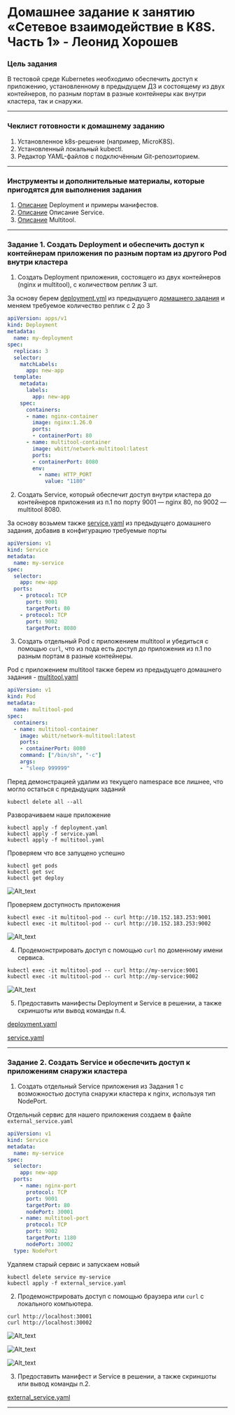 # Домашнее задание к занятию «Сетевое взаимодействие в K8S. Часть 1» - Леонид Хорошев

### Цель задания

В тестовой среде Kubernetes необходимо обеспечить доступ к приложению, установленному в предыдущем ДЗ и состоящему из двух контейнеров, по разным портам в разные контейнеры как внутри кластера, так и снаружи.

------

### Чеклист готовности к домашнему заданию

1. Установленное k8s-решение (например, MicroK8S).
2. Установленный локальный kubectl.
3. Редактор YAML-файлов с подключённым Git-репозиторием.

------

### Инструменты и дополнительные материалы, которые пригодятся для выполнения задания

1. [Описание](https://kubernetes.io/docs/concepts/workloads/controllers/deployment/) Deployment и примеры манифестов.
2. [Описание](https://kubernetes.io/docs/concepts/services-networking/service/) Описание Service.
3. [Описание](https://github.com/wbitt/Network-MultiTool) Multitool.

------

### Задание 1. Создать Deployment и обеспечить доступ к контейнерам приложения по разным портам из другого Pod внутри кластера

1. Создать Deployment приложения, состоящего из двух контейнеров (nginx и multitool), с количеством реплик 3 шт.

За основу берем [deployment.yml](https://github.com/LeonidKhoroshev/kuber-homeworks/blob/hw-03v2/1.3/files/deployment.yaml) из предыдущего [домашнего задания](https://github.com/LeonidKhoroshev/kuber-homeworks/blob/main/1.3/1.3.md) и меняем требуемое количество реплик с 2 до 3

```yml
apiVersion: apps/v1
kind: Deployment
metadata:
  name: my-deployment
spec:
  replicas: 3
  selector:
    matchLabels:
      app: new-app
  template:
    metadata:
      labels:
        app: new-app
    spec:
      containers:
      - name: nginx-container
        image: nginx:1.26.0
        ports:
        - containerPort: 80
      - name: multitool-container
        image: wbitt/network-multitool:latest
        ports:
        - containerPort: 8080
        env:
          - name: HTTP_PORT
            value: "1180"
```

2. Создать Service, который обеспечит доступ внутри кластера до контейнеров приложения из п.1 по порту 9001 — nginx 80, по 9002 — multitool 8080.

За основу возьмем также [service.yaml](https://github.com/LeonidKhoroshev/kuber-homeworks/blob/hw-03v2/1.3/files/service.yaml) из предыдущего домашнего задания, добавив в конфигурацию требуемые порты
```yml
apiVersion: v1
kind: Service
metadata:
  name: my-service
spec:
  selector:
    app: new-app
  ports:
    - protocol: TCP
      port: 9001
      targetPort: 80
    - protocol: TCP
      port: 9002
      targetPort: 8080
```

3. Создать отдельный Pod с приложением multitool и убедиться с помощью `curl`, что из пода есть доступ до приложения из п.1 по разным портам в разные контейнеры.

Pod с приложением multitool также берем из предыдущего домашнего задания - [multitool.yaml](https://github.com/LeonidKhoroshev/kuber-homeworks/blob/hw-03v2/1.3/files/multitool.yaml)

```yml
apiVersion: v1
kind: Pod
metadata:
  name: multitool-pod
spec:
  containers:
  - name: multitool-container
    image: wbitt/network-multitool:latest
    ports:
    - containerPort: 8080
    command: ["/bin/sh", "-c"]
    args:
    - "sleep 999999"
```

Перед демонстрацией удалим из текущего namespace все лишнее, что могло остаться с предыдущих заданий
```
kubectl delete all --all
```

Разворачиваем наше приложение
```
kubectl apply -f deployment.yaml
kubectl apply -f service.yaml
kubectl apply -f multitool.yaml
```
Проверяем что все запущено успешно
```
kubectl get pods
kubectl get svc
kubectl get deploy
```

![Alt_text](https://github.com/LeonidKhoroshev/kuber-homeworks/blob/main/1.4/screenshots/k8s3.png)

Проверяем доступность приложения
```
kubectl exec -it multitool-pod -- curl http://10.152.183.253:9001
kubectl exec -it multitool-pod -- curl http://10.152.183.253:9002
```

![Alt_text](https://github.com/LeonidKhoroshev/kuber-homeworks/blob/main/1.4/screenshots/k8s2.png)

4. Продемонстрировать доступ с помощью `curl` по доменному имени сервиса.

```
kubectl exec -it multitool-pod -- curl http://my-service:9001
kubectl exec -it multitool-pod -- curl http://my-service:9002
```

![Alt_text](https://github.com/LeonidKhoroshev/kuber-homeworks/blob/main/1.4/screenshots/k8s4.png)

5. Предоставить манифесты Deployment и Service в решении, а также скриншоты или вывод команды п.4.

[deployment.yaml](https://github.com/LeonidKhoroshev/kuber-homeworks/blob/hw-04/deployment.yaml)

[service.yaml](https://github.com/LeonidKhoroshev/kuber-homeworks/blob/hw-04/service.yaml)

------

### Задание 2. Создать Service и обеспечить доступ к приложениям снаружи кластера

1. Создать отдельный Service приложения из Задания 1 с возможностью доступа снаружи кластера к nginx, используя тип NodePort.

Отдельный сервис для нашего приложения создаем в файле `external_service.yaml`
```yml
apiVersion: v1
kind: Service
metadata:
  name: my-service
spec:
  selector:
    app: new-app
  ports:
    - name: nginx-port
      protocol: TCP
      port: 9001
      targetPort: 80
      nodePort: 30001
    - name: multitool-port
      protocol: TCP
      port: 9002
      targetPort: 1180
      nodePort: 30002
  type: NodePort
```

Удаляем старый сервис и запускаем новый
```
kubectl delete service my-service
kubectl apply -f external_service.yaml
```

2. Продемонстрировать доступ с помощью браузера или `curl` с локального компьютера.
```
curl http://localhost:30001
curl http://localhost:30002
```

![Alt_text](https://github.com/LeonidKhoroshev/kuber-homeworks/blob/main/1.4/screenshots/k8s5.png)

![Alt_text](https://github.com/LeonidKhoroshev/kuber-homeworks/blob/main/1.4/screenshots/k8s6.png)

![Alt_text](https://github.com/LeonidKhoroshev/kuber-homeworks/blob/main/1.4/screenshots/k8s7.png)

3. Предоставить манифест и Service в решении, а также скриншоты или вывод команды п.2.

[external_service.yaml](https://github.com/LeonidKhoroshev/kuber-homeworks/blob/hw-04/service.yaml)

------

